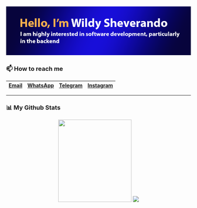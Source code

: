 <p align="center">
    <img src="https://github.com/wildyrando/wildyrando/blob/main/image.png?raw=true">
</p>


### 📫 How to reach me
|[Email](mailto:hai@wildyrando.com)|[WhatsApp](https://wa.me/628158000632)|[Telegram](https://t.me/wildyrando)|[Instagram](https://instagram.com/wildyrando)|
|:-|:-|:-|:-|
---

### 📊 My Github Stats
<div align="center">
   <img src="https://github-readme-stats.vercel.app/api?username=wildyrando&show_icons=true&theme=transparent" width="200" height="225"/>
   <img src="https://github-readme-stats.vercel.app/api/top-langs/?username=wildyrando&layout=compact&theme=transparent&langs_count=12" height="225"/>
</div>
